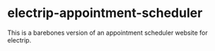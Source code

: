 # electrip-appointment-scheduler
This is a barebones version of an appointment scheduler website for electrip.
